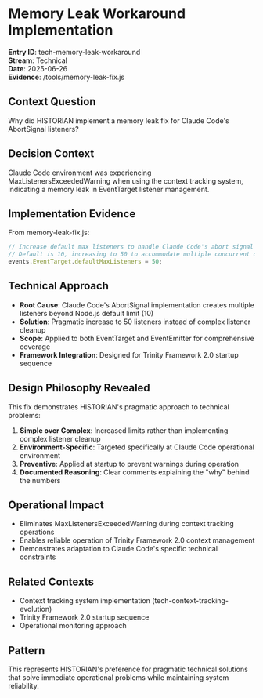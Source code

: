 # Memory Leak Workaround Implementation

**Entry ID**: tech-memory-leak-workaround  
**Stream**: Technical  
**Date**: 2025-06-26  
**Evidence**: /tools/memory-leak-fix.js  

## Context Question
Why did HISTORIAN implement a memory leak fix for Claude Code's AbortSignal listeners?

## Decision Context
Claude Code environment was experiencing MaxListenersExceededWarning when using the context tracking system, indicating a memory leak in EventTarget listener management.

## Implementation Evidence
From memory-leak-fix.js:
```javascript
// Increase default max listeners to handle Claude Code's abort signal usage
// Default is 10, increasing to 50 to accommodate multiple concurrent operations
events.EventTarget.defaultMaxListeners = 50;
```

## Technical Approach
- **Root Cause**: Claude Code's AbortSignal implementation creates multiple listeners beyond Node.js default limit (10)
- **Solution**: Pragmatic increase to 50 listeners instead of complex listener cleanup
- **Scope**: Applied to both EventTarget and EventEmitter for comprehensive coverage
- **Framework Integration**: Designed for Trinity Framework 2.0 startup sequence

## Design Philosophy Revealed
This fix demonstrates HISTORIAN's pragmatic approach to technical problems:
1. **Simple over Complex**: Increased limits rather than implementing complex listener cleanup
2. **Environment-Specific**: Targeted specifically at Claude Code operational environment
3. **Preventive**: Applied at startup to prevent warnings during operation
4. **Documented Reasoning**: Clear comments explaining the "why" behind the numbers

## Operational Impact
- Eliminates MaxListenersExceededWarning during context tracking operations
- Enables reliable operation of Trinity Framework 2.0 context management
- Demonstrates adaptation to Claude Code's specific technical constraints

## Related Contexts
- Context tracking system implementation (tech-context-tracking-evolution)
- Trinity Framework 2.0 startup sequence
- Operational monitoring approach

## Pattern
This represents HISTORIAN's preference for pragmatic technical solutions that solve immediate operational problems while maintaining system reliability.